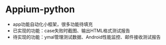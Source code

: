# Appium-python
* app功能自动化小框架，很多功能待填充
* 已实现的功能：case失败时截图、输出HTML格式测试报告
* 待实现的功能：ymal管理测试数据、Android性能监控、邮件接收测试报告


